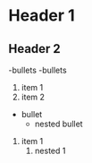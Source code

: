 # Header 1

## Header 2

-bullets
-bullets

1. item 1
1. item 2

- bullet
    - nested bullet
1. item 1
    1. nested 1
